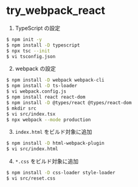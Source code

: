 # try_webpack_react

1. TypeScript の設定

```bash
$ npm init -y
$ npm install -D typescript
$ npx tsc --init
$ vi tsconfig.json
```

2. webpack の設定

```bash
$ npm install -D webpack webpack-cli
$ npm install -D ts-loader
$ vi webpack.config.js
$ npm install react react-dom
$ npm install -D @types/react @types/react-dom
$ mkdir src
$ vi src/index.tsx
$ npx webpack --mode production
```

3. `index.html` をビルド対象に追加

```bash
$ npm install -D html-webpack-plugin
$ vi src/index.html
```

4. `*.css` をビルド対象に追加

```bash
$ npm install -D css-loader style-loader
$ vi src/reset.css
```
